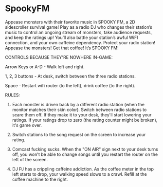 # SpookyFM

 
Appease monsters with their favorite music in SPOOKY FM, a 2D sidescroller survival game! Play as a radio DJ who changes their station’s music to control an ongoing stream of monsters, take audience requests, and keep the ratings up! You’ll also battle your station’s awful WiFI connection, and your own caffeine dependency. Protect your radio station! Appease the monsters! Get that coffee! It’s SPOOKY FM! 


CONTROLS BECAUSE THEY'RE NOWHERE IN-GAME: 

Arrow Keys or A-D - Walk left and right. 

1, 2, 3 buttons - At desk, switch between the three radio stations. 

Space - Restart wifi router (to the left), drink coffee (to the right). 


RULES: 

1. Each monster is driven back by a different radio station (when the monitor matches their skin color). Switch between radio stations to scare them off. If they make it to your desk, they'll start lowering your ratings. If your ratings drop to zero (the rating counter might be broken), it's game over. 

2. Switch stations to the song request on the screen to increase your rating. 

3. Comcast fucking sucks. When the "ON AIR" sign next to your desk turns off, you won't be able to change songs until you restart the router on the left of the screen. 

4. DJ PJ has a crippling caffeine addiction. As the coffee meter in the top left starts to drop, your walking speed slows to a crawl. Refill at the coffee machine to the right.
